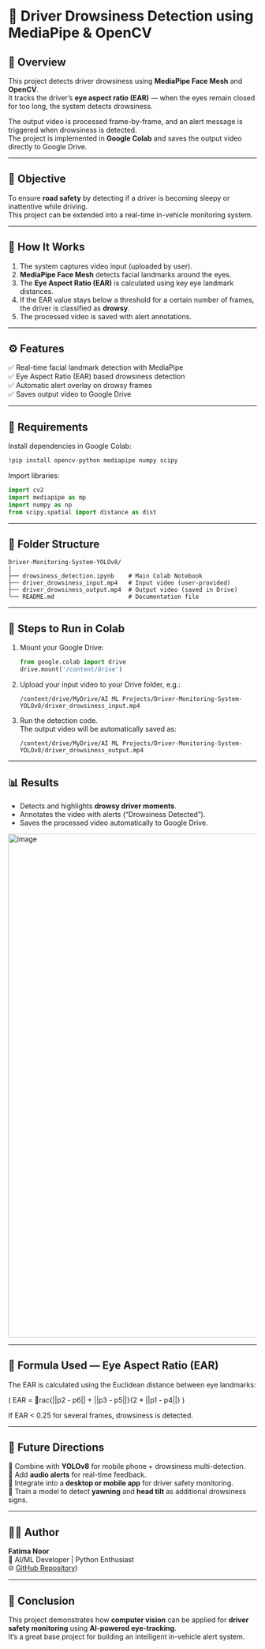 
# 🚗 Driver Drowsiness Detection using MediaPipe & OpenCV

## 📘 Overview
This project detects driver drowsiness using **MediaPipe Face Mesh** and **OpenCV**.  
It tracks the driver’s **eye aspect ratio (EAR)** — when the eyes remain closed for too long, the system detects drowsiness.

The output video is processed frame-by-frame, and an alert message is triggered when drowsiness is detected.  
The project is implemented in **Google Colab** and saves the output video directly to Google Drive.

---

## 🎯 Objective
To ensure **road safety** by detecting if a driver is becoming sleepy or inattentive while driving.  
This project can be extended into a real-time in-vehicle monitoring system.

---

## 🧠 How It Works
1. The system captures video input (uploaded by user).
2. **MediaPipe Face Mesh** detects facial landmarks around the eyes.
3. The **Eye Aspect Ratio (EAR)** is calculated using key eye landmark distances.
4. If the EAR value stays below a threshold for a certain number of frames, the driver is classified as **drowsy**.
5. The processed video is saved with alert annotations.

---

## ⚙️ Features
✅ Real-time facial landmark detection with MediaPipe  
✅ Eye Aspect Ratio (EAR) based drowsiness detection  
✅ Automatic alert overlay on drowsy frames  
✅ Saves output video to Google Drive  

---

## 🧩 Requirements

Install dependencies in Google Colab:

```bash
!pip install opencv-python mediapipe numpy scipy
```

Import libraries:

```python
import cv2
import mediapipe as mp
import numpy as np
from scipy.spatial import distance as dist
```

---

## 📂 Folder Structure
```
Driver-Monitoring-System-YOLOv8/
│
├── drowsiness_detection.ipynb    # Main Colab Notebook
├── driver_drowsiness_input.mp4   # Input video (user-provided)
├── driver_drowsiness_output.mp4  # Output video (saved in Drive)
└── README.md                     # Documentation file
```

---

## 🚀 Steps to Run in Colab

1. Mount your Google Drive:
   ```python
   from google.colab import drive
   drive.mount('/content/drive')
   ```

2. Upload your input video to your Drive folder, e.g.:
   ```
   /content/drive/MyDrive/AI ML Projects/Driver-Monitoring-System-YOLOv8/driver_drowsiness_input.mp4
   ```

3. Run the detection code.  
   The output video will be automatically saved as:
   ```
   /content/drive/MyDrive/AI ML Projects/Driver-Monitoring-System-YOLOv8/driver_drowsiness_output.mp4
   ```

---

## 📊 Results
- Detects and highlights **drowsy driver moments**.  
- Annotates the video with alerts (“Drowsiness Detected”).  
- Saves the processed video automatically to Google Drive.
<img width="1121" height="1020" alt="image" src="https://github.com/user-attachments/assets/42f7de8f-917a-4431-a712-56d119b23475" />

---

## 🧩 Formula Used — Eye Aspect Ratio (EAR)
The EAR is calculated using the Euclidean distance between eye landmarks:

\(
EAR = rac{||p2 - p6|| + ||p3 - p5||}{2 * ||p1 - p4||}
\)

If EAR < 0.25 for several frames, drowsiness is detected.

---

## 🧭 Future Directions
🔹 Combine with **YOLOv8** for mobile phone + drowsiness multi-detection.  
🔹 Add **audio alerts** for real-time feedback.  
🔹 Integrate into a **desktop or mobile app** for driver safety monitoring.  
🔹 Train a model to detect **yawning** and **head tilt** as additional drowsiness signs.

---

## 🧑‍💻 Author
**Fatima Noor**  
📍 AI/ML Developer | Python Enthusiast  
🌐 [GitHub Repository](https://github.com/Fatimanoor123/Driver-Drowsiness-Detection-System-using-Mediapipe-and-OpenCV))

---

## 🏁 Conclusion
This project demonstrates how **computer vision** can be applied for **driver safety monitoring** using **AI-powered eye-tracking**.  
It’s a great base project for building an intelligent in-vehicle alert system.
